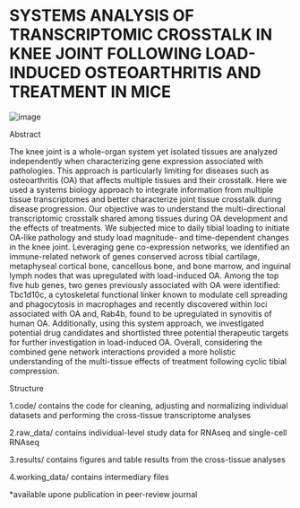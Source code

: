 # SYSTEMS ANALYSIS OF TRANSCRIPTOMIC CROSSTALK IN KNEE JOINT FOLLOWING LOAD-INDUCED OSTEOARTHRITIS AND TREATMENT IN MICE 
![image](https://github.com/Adrien1995/Spatiotemporal-network-analysis-identifies-gene-clusters-driving-PTH-ALN-treatment-effects-during-lo/assets/60327600/f48eafde-207b-4275-8614-655c0cdf64bf)

Abstract

The knee joint is a whole-organ system yet isolated tissues are analyzed independently when characterizing gene expression associated with pathologies. This approach is particularly limiting for diseases such as osteoarthritis (OA) that affects multiple tissues and their crosstalk. Here we used a systems biology approach to integrate information from multiple tissue transcriptomes and better characterize joint tissue crosstalk during disease progression. Our objective was to understand the multi-directional transcriptomic crosstalk shared among tissues during OA development and the effects of treatments. We subjected mice to daily tibial loading to initiate OA-like pathology and study load magnitude- and time-dependent changes in the knee joint. Leveraging gene co-expression networks, we identified an immune-related network of genes conserved across tibial cartilage, metaphyseal cortical bone, cancellous bone, and bone marrow, and inguinal lymph nodes that was upregulated with load-induced OA. Among the top five hub genes, two genes previously associated with OA were identified: Tbc1d10c, a cytoskeletal functional linker known to modulate cell spreading and phagocytosis in macrophages and recently discovered within loci associated with OA and, Rab4b, found to be upregulated in synovitis of human OA. Additionally, using this system approach, we investigated potential drug candidates and shortlisted three potential therapeutic targets for further investigation in load-induced OA. Overall, considering the combined gene network interactions provided a more holistic understanding of the multi-tissue effects of treatment following cyclic tibial compression.



Structure

1.code/ contains the code for cleaning, adjusting and normalizing individual datasets and performing the cross-tissue transcriptome analyses

2.raw_data/ contains individual-level study data for RNAseq and single-cell RNAseq

3.results/ contains figures and table results from the cross-tissue analyses

4.working_data/ contains intermediary files

*available upone publication in peer-review journal
